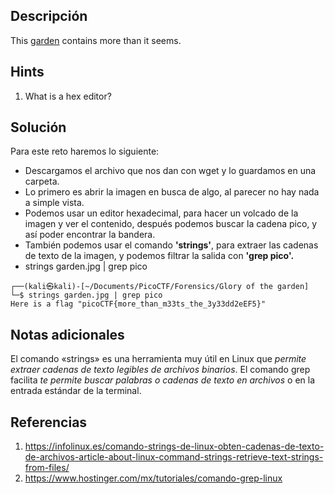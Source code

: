 ## **Descripción**
This [garden](https://jupiter.challenges.picoctf.org/static/4153422e18d40363e7ffc7e15a108683/garden.jpg) contains more than it seems.
## Hints
1. What is a hex editor?
## **Solución** 
Para este reto haremos lo siguiente:
- Descargamos el archivo que nos dan con wget y lo guardamos en una carpeta.
- Lo primero es abrir la imagen en busca de algo, al parecer no hay nada a simple vista.
- Podemos usar un editor hexadecimal, para hacer un volcado de la imagen y ver el contenido, después podemos buscar la cadena pico, y así poder encontrar la bandera.
- También podemos usar el comando **'strings'**, para extraer las cadenas de texto de la imagen, y podemos filtrar la salida con **'grep pico'.**
- strings garden.jpg | grep pico

```
┌──(kali㉿kali)-[~/Documents/PicoCTF/Forensics/Glory of the garden]
└─$ strings garden.jpg | grep pico
Here is a flag "picoCTF{more_than_m33ts_the_3y33dd2eEF5}"

```

## **Notas adicionales**
El comando «strings» es una herramienta muy útil en Linux que _permite extraer cadenas de texto legibles de archivos binarios_.
El comando grep facilita _te permite buscar palabras o cadenas de texto en archivos_ o en la entrada estándar de la terminal.
## **Referencias**
1. https://infolinux.es/comando-strings-de-linux-obten-cadenas-de-texto-de-archivos-article-about-linux-command-strings-retrieve-text-strings-from-files/
2. https://www.hostinger.com/mx/tutoriales/comando-grep-linux
